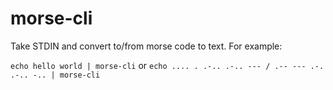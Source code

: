 # morse-cli

Take STDIN and convert to/from morse code to text. For example:

`echo hello world | morse-cli`
or
`echo .... . .-.. .-.. --- / .-- --- .-. .-.. -.. | morse-cli`
